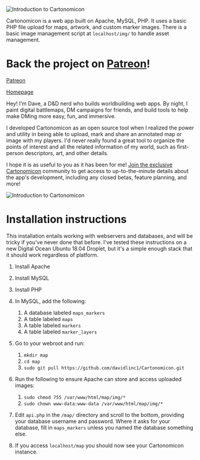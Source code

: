 ![Introduction to Cartonomicon](https://media.giphy.com/media/37r9LSUFNHUlPxRsSj/giphy.gif)

Cartonomicon is a web app built on Apache, MySQL, PHP. It uses a basic PHP file upload for maps, artwork, and custom marker images. There is a basic image management script at `localhost/img/` to handle asset management.

# Back the project on [Patreon](https://www.patreon.com/cartonomicon)!
[Patreon](https://www.patreon.com/cartonomicon)

[Homepage](https://cartonomicon.com/)

Hey! I'm Dave, a D&D nerd who builds worldbuilding web apps. By night, I paint digital battlemaps, DM campaigns for friends, and build tools to help make DMing more easy, fun, and immersive.

I developed Cartonomicon as an open source tool when I realized the power and utility in being able to upload, mark and share an annotated map or image with my players. I'd never really found a great tool to organize the points of interest and all the related information of my world, such as first-person descriptors, art, and other details.

I hope it is as useful to you as it has been for me! [Join the exclusive Cartonomicon](https://www.patreon.com/cartonomicon) community to get access to up-to-the-minute details about the app's development, including any closed betas, feature planning, and more!

![Introduction to Cartonomicon](https://media.giphy.com/media/fGObDa56t6JVtt2BHK/giphy.gif)

# Installation instructions

This installation entails working with webservers and databases, and will be tricky if you've never done that before. I've tested these instructions on a new Digital Ocean Ubuntu 18.04 Droplet, but it's a simple enough stack that it should work regardless of platform.

1. Install Apache

2. Install MySQL

3. Install PHP

4. In MySQL, add the following:
	1. A database labeled `maps_markers`
	2. A table labeled `maps`
	3. A table labeled `markers`
	4. A table labeled `marker_layers`

5. Go to your webroot and run: 
	1. `mkdir map`
	2. `cd map`
	3. `sudo git pull https://github.com/davidlinc1/Cartonomicon.git`

6. Run the following to ensure Apache can store and access uploaded images: 
	1. `sudo chmod 755 /var/www/html/map/img/*`
	1. `sudo chown www-data:www-data /var/www/html/map/img/*`

7. Edit `api.php` in the `/map/` directory and scroll to the bottom, providing your database username and password. Where it asks for your database, fill in `maps_markers` unless you named the database something else.

8. If you access `localhost/map` you should now see your Cartonomicon instance.